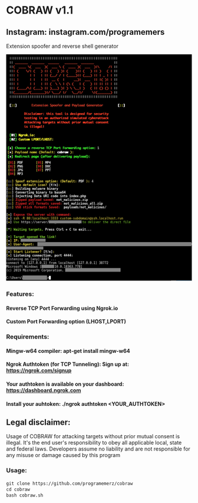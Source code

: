 # COBRAW v1.1
## Instagram: instagram.com/programemers

Extension spoofer and reverse shell generator

![](image.png)

### Features:
#### Reverse TCP Port Forwarding using Ngrok.io
#### Custom Port Forwarding option (LHOST,LPORT)

### Requirements:
#### Mingw-w64 compiler: apt-get install mingw-w64
#### Ngrok Authtoken (for TCP Tunneling): Sign up at: https://ngrok.com/signup
#### Your authtoken is available on your dashboard: https://dashboard.ngrok.com
#### Install your auhtoken: ./ngrok authtoken <YOUR_AUTHTOKEN>

## Legal disclaimer:

Usage of COBRAW for attacking targets without prior mutual consent is illegal. It's the end user's responsibility to obey all applicable local, state and federal laws. Developers assume no liability and are not responsible for any misuse or damage caused by this program 

### Usage:
```
git clone https://github.com/programemerz/cobraw
cd cobraw
bash cobraw.sh
```
